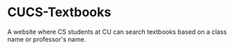 # CUCS-Textbooks

A website where CS students at CU can search textbooks based on a class name or professor's name.
